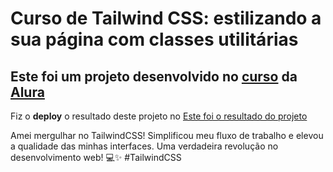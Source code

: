 # Curso de Tailwind CSS: estilizando a sua página com classes utilitárias
## Este foi um projeto desenvolvido no [curso](https://cursos.alura.com.br/course/tailwind-css-estilizando-pagina-classes-utilitarias) da [Alura](https://alura.com.br) 

Fiz o **deploy** o resultado deste projeto no [Este foi o resultado do projeto](https://tailwindcss-henna.vercel.app/)

Amei mergulhar no TailwindCSS! Simplificou meu fluxo de trabalho e elevou a qualidade das minhas interfaces. Uma verdadeira revolução no desenvolvimento web! 💻✨ #TailwindCSS